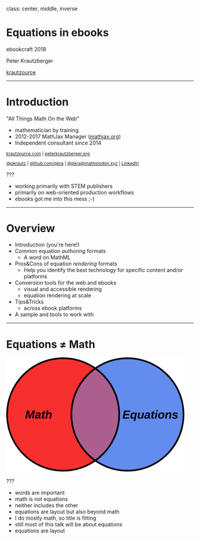 class: center, middle, inverse

# Equations in ebooks

ebookcraft 2018

Peter Krautzberger

[krautzource](https://www.krautzource.com)

---

# Introduction


"All Things Math On the Web"

* mathematician by training
* 2012-2017 MathJax Manager ([mathjax.org](https://www.mathjax.org))
* Independent consultant since 2014

<small>

[krautzource.com](https://www.krautzource.com/) | [peterkrautzberger.org](https://www.peterkrautzberger.org/)

[@pkrautz](https://twitter.com/pkrautz) |  [github.com/pkra](https://github.com/pkra) | [@pkra@mathstodon.xyz](https://mathstodon.xyz/@pkra) | [LinkedIn](https://www.linkedin.com/in/peter-krautzberger-6a54a445)

</small>

???
 * working primarily with STEM publishers
 * primarily on web-oriented production workflows
 * ebooks got me into this mess ;-)

---

# Overview

* Introduction (you're here!)
* Common equation *authoring* formats
  * A word on MathML
* Pros&Cons of equation *rendering* formats
  * Help you identify the best technology for specific content and/or platforms
* Conversion tools for the web and ebooks
  * visual and accessible rendering
  * equation rendering at scale
* Tips&Tricks
  * across ebook platforms
* A sample and tools to work with
---

# Equations ≠ Math

<img style="width: auto; max-width:95%; height: auto; max-height:30vh" width="658.01306" height="420.36343" src="./img/eqn-math-diagram.svg" alt="venn diagram: mathematics and equations with an intersection but neither encompassing the other">

???
* words are important
* math is not equations
* neither includes the other
* equations are layout but also beyond math
* I do mostly math, so title is fitting
* still most of this talk will be about equations
* equations are layout



